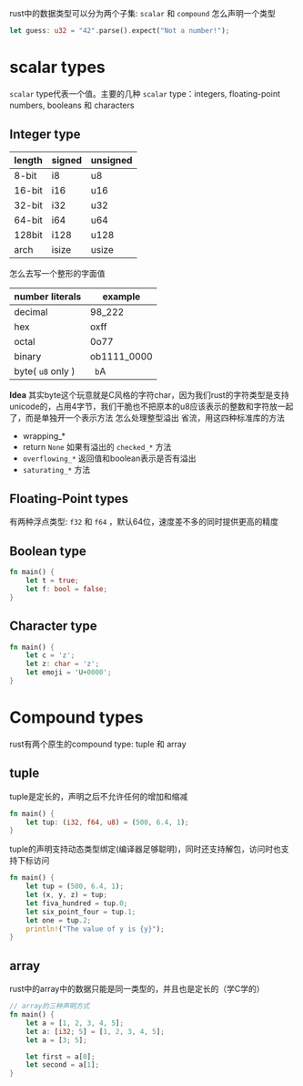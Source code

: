 rust中的数据类型可以分为两个子集: `scalar` 和 `compound`
怎么声明一个类型
```rust
let guess: u32 = "42".parse().expect("Not a number!");
```
# scalar types
`scalar` type代表一个值。主要的几种 `scalar` type：integers, floating-point numbers, booleans 和 characters


## Integer type

| length | signed | unsigned |
| ------ | ------ | -------- |
| 8-bit  | i8     | u8       |
| 16-bit | i16    | u16      |
| 32-bit | i32    | u32      |
| 64-bit | i64    | u64      |
| 128bit | i128   | u128     |
| arch   | isize  | usize    |
怎么去写一个整形的字面值

| number literals   | example     |
| ----------------- | ----------- |
| decimal           | 98_222      |
| hex               | oxff        |
| octal             | 0o77        |
| binary            | ob1111_0000 |
| byte( `u8` only ) | ` b`A`  `   |
**Idea** 其实byte这个玩意就是C风格的字符char，因为我们rust的字符类型是支持unicode的，占用4字节，我们干脆也不把原本的u8应该表示的整数和字符放一起了，而是单独开一个表示方法
怎么处理整型溢出
省流，用这四种标准库的方法
- wrapping_*
- return `None` 如果有溢出的 `checked_*` 方法
- `overflowing_*` 返回值和boolean表示是否有溢出
- `saturating_*` 方法

## Floating-Point types
有两种浮点类型: `f32` 和 `f64` ，默认64位，速度差不多的同时提供更高的精度

## Boolean type
```rust
fn main() {
	let t = true;
	let f: bool = false;
}
```

## Character type
```rust
fn main() {
	let c = 'z';
	let z: char = 'z';
	let emoji = 'U+0000';
}
```

# Compound types
rust有两个原生的compound type: tuple 和 array

## tuple
tuple是定长的，声明之后不允许任何的增加和缩减
```rust
fn main() {
	let tup: (i32, f64, u8) = (500, 6.4, 1);
}
```

tuple的声明支持动态类型绑定(编译器足够聪明)，同时还支持解包，访问时也支持下标访问
```rust
fn main() {
	let tup = (500, 6.4, 1);
	let (x, y, z) = tup;
	let fiva_hundred = tup.0;
	let six_point_four = tup.1;
	let one = tup.2;
	println!("The value of y is {y}");
}
```

## array
rust中的array中的数据只能是同一类型的，并且也是定长的（学C学的）

```rust
// array的三种声明方式
fn main() {
	let a = [1, 2, 3, 4, 5];
	let a: [i32; 5] = [1, 2, 3, 4, 5];
	let a = [3; 5];

	let first = a[0];
	let second = a[1];
}
```